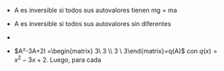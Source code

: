 - A es inversible si todos sus autovalores tienen mg = ma
- A es inversible si todos sus autovalores sin diferentes



- 
- $A²-3A+2I =\begin{matrix} 3\  3  \\ 3 \ 3\end{matrix}=q(A)$  con $q(x) =x^2-3x+2$. Luego, para cada 